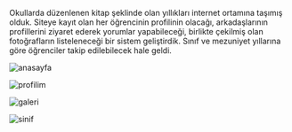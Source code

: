 Okullarda düzenlenen kitap şeklinde olan yıllıkları internet ortamına taşımış olduk. Siteye kayıt olan her öğrencinin profilinin olacağı, arkadaşlarının
profillerini ziyaret ederek yorumlar yapabileceği, birlikte çekilmiş olan fotoğrafların listeleneceği bir sistem geliştirdik. Sınıf ve mezuniyet yıllarına göre
öğrenciler takip edilebilecek hale geldi.

![anasayfa](https://user-images.githubusercontent.com/22642119/178488447-0253714b-abce-4d86-92b2-69db0dd77267.png)

![profilim](https://user-images.githubusercontent.com/22642119/178488613-c07ec790-5eb3-498d-9919-1ffea706ed40.png)

![galeri](https://user-images.githubusercontent.com/22642119/178488643-89a35433-3b8d-4dcf-a810-c99f518dcdec.png)

![sinif](https://user-images.githubusercontent.com/22642119/178488695-9a4b8e11-2365-4e07-a67f-a9ad63d1e309.png)
